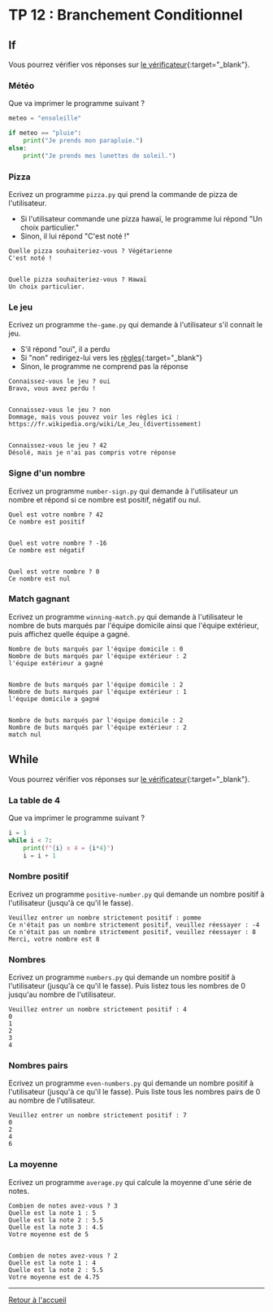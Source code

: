 # TP 12 : Branchement Conditionnel

## If

Vous pourrez vérifier vos réponses sur [le vérificateur](https://gymnase-checker.herokuapp.com/?exercices=pizza,the-game,number-sign,winning-match){:target="_blank"}. 

### Météo

Que va imprimer le programme suivant ?

```python
meteo = "ensoleille"

if meteo == "pluie":
    print("Je prends mon parapluie.")
else:
    print("Je prends mes lunettes de soleil.")
```

### Pizza

Ecrivez un programme `pizza.py` qui prend la commande de pizza de l'utilisateur. 
- Si l'utilisateur commande une pizza hawaï, le programme lui répond "Un choix particulier."
- Sinon, il lui répond "C'est noté !"

```
Quelle pizza souhaiteriez-vous ? Végétarienne
C'est noté !


Quelle pizza souhaiteriez-vous ? Hawaï
Un choix particulier.
```

### Le jeu

Ecrivez un programme `the-game.py` qui demande à l'utilisateur s'il connait le jeu. 
- S'il répond "oui", il a perdu 
- Si "non" redirigez-lui vers les [règles](https://fr.wikipedia.org/wiki/Le_Jeu_(divertissement)){:target="_blank"}
- Sinon, le programme ne comprend pas la réponse

```
Connaissez-vous le jeu ? oui
Bravo, vous avez perdu !


Connaissez-vous le jeu ? non
Dommage, mais vous pouvez voir les règles ici : https://fr.wikipedia.org/wiki/Le_Jeu_(divertissement)


Connaissez-vous le jeu ? 42
Désolé, mais je n'ai pas compris votre réponse
```

### Signe d'un nombre

Ecrivez un programme `number-sign.py` qui demande à l'utilisateur un nombre et répond si ce nombre est positif, négatif ou nul. 

```
Quel est votre nombre ? 42
Ce nombre est positif


Quel est votre nombre ? -16
Ce nombre est négatif


Quel est votre nombre ? 0
Ce nombre est nul
```

### Match gagnant

Ecrivez un programme `winning-match.py` qui demande à l'utilisateur le nombre de buts marqués par l'équipe domicile ainsi que l'équipe extérieur, puis affichez quelle équipe a gagné.

```
Nombre de buts marqués par l'équipe domicile : 0
Nombre de buts marqués par l'équipe extérieur : 2
l'équipe extérieur a gagné


Nombre de buts marqués par l'équipe domicile : 2
Nombre de buts marqués par l'équipe extérieur : 1
l'équipe domicile a gagné


Nombre de buts marqués par l'équipe domicile : 2
Nombre de buts marqués par l'équipe extérieur : 2
match nul
```

## While

Vous pourrez vérifier vos réponses sur [le vérificateur](https://gymnase-checker.herokuapp.com/?exercices=positive-number,numbers,even-numbers,average){:target="_blank"}. 

### La table de 4

Que va imprimer le programme suivant ?

```python
i = 1
while i < 7:
    print(f"{i} x 4 = {i*4}")
    i = i + 1
```

### Nombre positif

Ecrivez un programme `positive-number.py` qui demande un nombre positif à l'utilisateur (jusqu'à ce qu'il le fasse).

```
Veuillez entrer un nombre strictement positif : pomme
Ce n'était pas un nombre strictement positif, veuillez réessayer : -4
Ce n'était pas un nombre strictement positif, veuillez réessayer : 8
Merci, votre nombre est 8
```

### Nombres

Ecrivez un programme `numbers.py` qui demande un nombre positif à l'utilisateur (jusqu'à ce qu'il le fasse).
Puis listez tous les nombres de 0 jusqu'au nombre de l'utilisateur. 

```
Veuillez entrer un nombre strictement positif : 4
0
1
2
3
4
```

### Nombres pairs

Ecrivez un programme `even-numbers.py` qui demande un nombre positif à l'utilisateur (jusqu'à ce qu'il le fasse).
Puis liste tous les nombres pairs de 0 au nombre de l'utilisateur. 

```
Veuillez entrer un nombre strictement positif : 7
0
2
4
6
```

### La moyenne

Ecrivez un programme `average.py` qui calcule la moyenne d'une série de notes. 

```
Combien de notes avez-vous ? 3
Quelle est la note 1 : 5
Quelle est la note 2 : 5.5
Quelle est la note 3 : 4.5
Votre moyenne est de 5


Combien de notes avez-vous ? 2
Quelle est la note 1 : 4
Quelle est la note 2 : 5.5
Votre moyenne est de 4.75
```

---

[Retour à l'accueil](../README.md)
